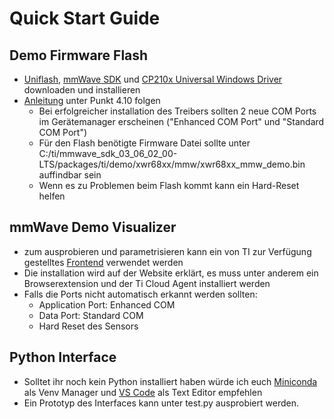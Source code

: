 # Quick Start Guide
## Demo Firmware Flash
- [Uniflash](https://www.ti.com/tool/UNIFLASH), [mmWave SDK](https://www.ti.com/tool/MMWAVE-SDK) und [CP210x Universal Windows Driver](https://www.silabs.com/developers/usb-to-uart-bridge-vcp-drivers?tab=downloads) downloaden und installieren
- [Anleitung](https://www.ti.com/lit/ug/swru546e/swru546e.pdf?ts=1709560091730&ref_url=https%253A%252F%252Fwww.ti.com%252Ftool%252FIWR6843ISK) unter Punkt 4.10 folgen
  - Bei erfolgreicher installation des Treibers sollten 2 neue COM Ports im Gerätemanager erscheinen ("Enhanced COM Port" und "Standard COM Port")
  - Für den Flash benötigte Firmware Datei sollte unter C:/ti/mmwave_sdk_03_06_02_00-LTS/packages/ti/demo/xwr68xx/mmw/xwr68xx_mmw_demo.bin auffindbar sein
  - Wenn es zu Problemen beim Flash kommt kann ein Hard-Reset helfen

## mmWave Demo Visualizer
- zum ausprobieren und parametrisieren kann ein von TI zur Verfügung gestelltes [Frontend](https://dev.ti.com/gallery/view/mmwave/mmWave_Demo_Visualizer/ver/3.6.0/) verwendet werden
- Die installation wird auf der Website erklärt, es muss unter anderem ein Browserextension und der Ti Cloud Agent installiert werden
- Falls die Ports nicht automatisch erkannt werden sollten:
  - Application Port: Enhanced COM
  - Data Port: Standard COM
  - Hard Reset des Sensors

## Python Interface
- Solltet ihr noch kein Python installiert haben würde ich euch [Miniconda](https://docs.anaconda.com/free/miniconda/miniconda-install/) als Venv Manager und [VS Code](https://code.visualstudio.com/download) als Text Editor empfehlen
- Ein Prototyp des Interfaces kann unter test.py ausprobiert werden.

